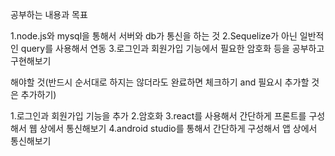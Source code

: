 공부하는 내용과 목표

1.node.js와 mysql을 통해서 서버와 db가 통신을 하는 것
2.Sequelize가 아닌 일반적인 query를 사용해서 연동
3.로그인과 회원가입 기능에서 필요한 암호화 등을 공부하고 구현해보기

해야할 것(반드시 순서대로 하지는 않더라도 완료하면 체크하기 and 필요시 추가할 것은 추가하기)

1.로그인과 회원가입 기능을 추가
2.암호화
3.react를 사용해서 간단하게 프론트를 구성해서 웹 상에서 통신해보기
4.android studio를 통해서 간단하게 구성해서 앱 상에서 통신해보기
